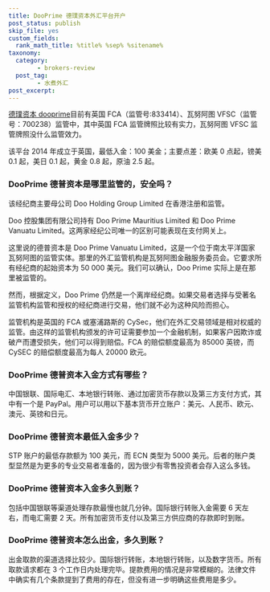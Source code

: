```yaml
---
title: DooPrime 德璞资本外汇平台开户
post_status: publish
skip_file: yes
custom_fields:
  rank_math_title: %title% %sep% %sitename%
taxonomy:
  category:
        - brokers-review
  post_tag:
        - 水煮外汇
post_excerpt: 
---
```

[德璞资本 dooprime](https://www.dooprime.net/)目前有英国 FCA（监管号:833414）、瓦努阿图 VFSC（监管号：700238）监管中，其中英国 FCA 监管牌照比较有实力，瓦努阿图 VFSC 监管牌照没什么监管效力。

该平台 2014 年成立于英国，最低入金：100 美金；主要点差：欧美 0 点起，镑美 0.1 起，美日 0.1 起，黄金 0.8 起，原油 2.5 起。

### DooPrime 德普资本是哪里监管的，安全吗？

该经纪商主要母公司 Doo Holding Group Limited 在香港注册和监管。

Doo 控股集团有限公司持有 Doo Prime Mauritius Limited 和 Doo Prime Vanuatu Limited。这两家经纪公司唯一的区别可能表现在支付网关上。

这里说的德普资本是 Doo Prime Vanuatu Limited，这是一个位于南太平洋国家瓦努阿图的监管实体。那里的外汇监管机构是瓦努阿图金融服务委员会。它要求所有经纪商的起始资本为 50 000 美元。我们可以确认，Doo Prime 实际上是在那里被监管的。

然而，根据定义，Doo Prime 仍然是一个离岸经纪商。如果交易者选择与受著名监管机构监管和授权的经纪商进行交易，他们就不必为这种风险而担心。

监管机构是英国的 FCA 或塞浦路斯的 CySec，他们在外汇交易领域是相对权威的监管。由这样的监管机构颁发的许可证需要参加一个金融机制，如果客户因欺诈或破产而遭受损失，他们可以得到赔偿。FCA 的赔偿额度最高为 85000 英镑，而 CySEC 的赔偿额度最高为每人 20000 欧元。

### DooPrime 德普资本入金方式有哪些？

中国银联、国际电汇、本地银行转账、通过加密货币存款以及第三方支付方式，其中有一个是 PayPal。用户可以用以下基本货币开立账户：美元、人民币、欧元、澳元、英镑和日元。

### DooPrime 德普资本最低入金多少？

STP 账户的最低存款额为 100 美元，而 ECN 类型为 5000 美元。后者的账户类型显然是为更多的专业交易者准备的，因为很少有零售投资者会存入这么多钱。

### DooPrime 德普资本入金多久到账？

包括中国银联等渠道处理存款最慢也就几分钟。国际银行转账入金需要 6 天左右，而电汇需要 2 天。所有加密货币支付以及第三方供应商的存款即时到账。

### DooPrime 德普资本怎么出金，多久到账？

出金取款的渠道选择比较少。国际银行转账，本地银行转账，以及数字货币。所有取款请求都在 3 个工作日内处理完毕。提款费用的情况是非常模糊的。法律文件中确实有几个条款提到了费用的存在，但没有进一步明确这些费用是多少。
